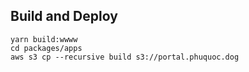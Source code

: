 ## Build and Deploy

```
yarn build:wwww
cd packages/apps
aws s3 cp --recursive build s3://portal.phuquoc.dog
```